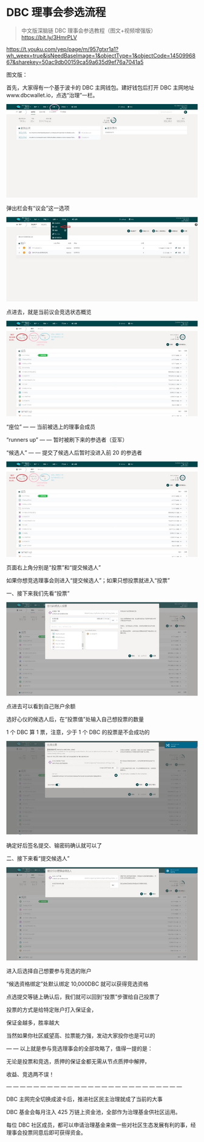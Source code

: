 # DBC 理事会参选流程

> 中文版深脑链 DBC 理事会参选教程（图文+视频增强版）
> https://bit.ly/3HmrPLV

https://t.youku.com/yep/page/m/957gtxr1a1?wh_weex=true&isNeedBaseImage=1&objectType=1&objectCode=1450996867&sharekey=50ac9db00159ca59a635d9ef76a7041a5

图文版：

首先，大家得有一个基于波卡的 DBC 主网钱包。建好钱包后打开 DBC 主网地址www.dbcwallet.io，点选“治理”一栏。

![](./assets/join-council.assets/1.jpg)

弹出栏会有“议会”这一选项

![](./assets/join-council.assets/2.jpg)

点进去，就是当前议会竞选状态概览

![](./assets/join-council.assets/3.jpg)

“座位” — — 当前被选上的理事会成员

“runners up” — — 暂时被刷下来的参选者（亚军）

“候选人” — — 提交了候选人后暂时没进入前 20 的参选者

![](./assets/join-council.assets/4.jpg)

页面右上角分别是“投票”和“提交候选人”

如果你想竞选理事会则进入“提交候选人”；如果只想投票就进入“投票”

一、接下来我们先看“投票”

![](./assets/join-council.assets/5.jpg)

点进去可以看到自己账户余额

选好心仪的候选人后，在“投票值”处输入自己想投票的数量

1 个 DBC 算 1 票，注意，少于 1 个 DBC 的投票是不会成功的

![](./assets/join-council.assets/6.jpg)

确定好后签名提交、输密码确认就可以了

二、接下来看“提交候选人”

![](./assets/join-council.assets/7.jpg)

进入后选择自己想要参与竞选的账户

“候选资格绑定”处默认绑定 10,000DBC 就可以获得竞选资格

点选提交等链上确认后，我们就可以回到“投票”步骤给自己投票了

投票的方式是给特定账户打入保证金，

保证金越多，胜率越大

当然如果你社区威望高、拉票能力强，发动大家投你也是可以的

— — 以上就是参与竞选理事会的全部攻略了，值得一提的是：

无论是投票和竞选，质押的保证金都无需从节点质押中解押，

收益、竞选两不误！

— — — — — — — — — — — — — — — — — — — — — — — — — —

DBC 主网完全切换成波卡后，推进社区民主治理就成了当前的大事

DBC 基金会每月注入 425 万链上资金池，全部作为治理基金供社区运用。

每位 DBC 社区成员，都可以申请治理基金来做一些对社区生态发展有利的事，经理事会投票同意后即可获得资金。
